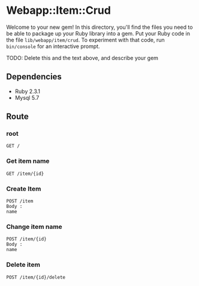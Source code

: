 # Webapp::Item::Crud

Welcome to your new gem! In this directory, you'll find the files you need to be able to package up your Ruby library into a gem. Put your Ruby code in the file `lib/webapp/item/crud`. To experiment with that code, run `bin/console` for an interactive prompt.

TODO: Delete this and the text above, and describe your gem

## Dependencies

* Ruby 2.3.1
* Mysql 5.7

## Route
### root
	GET /
### Get item name
	GET /item/{id}
### Create Item
	POST /item
	Body :
	name
### Change item name
	POST /item/{id}
	Body :
	name
### Delete item
	POST /item/{id}/delete
 